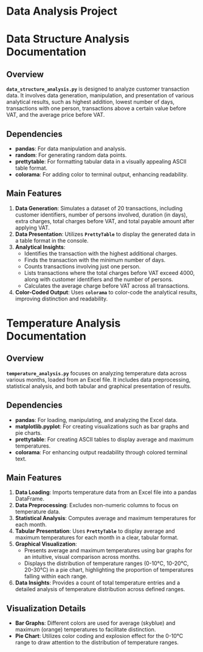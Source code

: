 # Data Analysis Project

# **Data Structure Analysis Documentation**

## **Overview**

**`data_structure_analysis.py`** is designed to analyze customer transaction data. It involves data generation, manipulation, and presentation of various analytical results, such as highest addition, lowest number of days, transactions with one person, transactions above a certain value before VAT, and the average price before VAT.

## **Dependencies**

- **pandas**: For data manipulation and analysis.
- **random**: For generating random data points.
- **prettytable**: For formatting tabular data in a visually appealing ASCII table format.
- **colorama**: For adding color to terminal output, enhancing readability.

## **Main Features**

1. **Data Generation**: Simulates a dataset of 20 transactions, including customer identifiers, number of persons involved, duration (in days), extra charges, total charges before VAT, and total payable amount after applying VAT.
2. **Data Presentation**: Utilizes **`PrettyTable`** to display the generated data in a table format in the console.
3. **Analytical Insights**:
    - Identifies the transaction with the highest additional charges.
    - Finds the transaction with the minimum number of days.
    - Counts transactions involving just one person.
    - Lists transactions where the total charges before VAT exceed 4000, along with customer identifiers and the number of persons.
    - Calculates the average charge before VAT across all transactions.
4. **Color-Coded Output**: Uses **`colorama`** to color-code the analytical results, improving distinction and readability.

# **Temperature Analysis Documentation**

## **Overview**

**`temperature_analysis.py`** focuses on analyzing temperature data across various months, loaded from an Excel file. It includes data preprocessing, statistical analysis, and both tabular and graphical presentation of results.

## **Dependencies**

- **pandas**: For loading, manipulating, and analyzing the Excel data.
- **matplotlib.pyplot**: For creating visualizations such as bar graphs and pie charts.
- **prettytable**: For creating ASCII tables to display average and maximum temperatures.
- **colorama**: For enhancing output readability through colored terminal text.

## **Main Features**

1. **Data Loading**: Imports temperature data from an Excel file into a pandas DataFrame.
2. **Data Preprocessing**: Excludes non-numeric columns to focus on temperature data.
3. **Statistical Analysis**: Computes average and maximum temperatures for each month.
4. **Tabular Presentation**: Uses **`PrettyTable`** to display average and maximum temperatures for each month in a clear, tabular format.
5. **Graphical Visualization**:
    - Presents average and maximum temperatures using bar graphs for an intuitive, visual comparison across months.
    - Displays the distribution of temperature ranges (0-10°C, 10-20°C, 20-30°C) in a pie chart, highlighting the proportion of temperatures falling within each range.
6. **Data Insights**: Provides a count of total temperature entries and a detailed analysis of temperature distribution across defined ranges.

## **Visualization Details**

- **Bar Graphs**: Different colors are used for average (skyblue) and maximum (orange) temperatures to facilitate distinction.
- **Pie Chart**: Utilizes color coding and explosion effect for the 0-10°C range to draw attention to the distribution of temperature ranges.